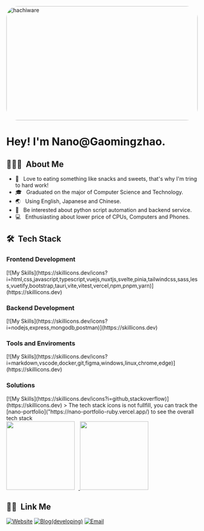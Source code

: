 <a href="https://ibb.co/sRhjL2S"><img src="https://i.ibb.co/tKSBy4f/hachiware1.jpg" alt="hachiware" width="100%" height="300px" style="border-radius: 30px"></a>

<h1> Hey! I'm Nano@Gaomingzhao.</h1>

<h2> 👨🏻‍💻 &nbsp;About Me </h2>

- 🍉 &nbsp; Love to eating something like snacks and sweets, that's why I'm tring to hard work!
- 🎓 &nbsp; Graduated on the major of Computer Science and Technology.
- 🌏 &nbsp; Using English, Japanese and Chinese.
- 🌱 &nbsp; Be interested about python script automation and backend service.
- 💻 &nbsp; Enthusiasting about lower price of CPUs, Computers and Phones.

<h2> 🛠 &nbsp;Tech Stack</h2>
<h3>Frontend Development</h3>
  [![My Skills](https://skillicons.dev/icons?i=html,css,javascript,typescript,vuejs,nuxtjs,svelte,pinia,tailwindcss,sass,less,vuetify,bootstrap,tauri,vite,vitest,vercel,npm,pnpm,yarn)](https://skillicons.dev)
<h3>Backend Development</h3>
  [![My Skills](https://skillicons.dev/icons?i=nodejs,express,mongodb,postman)](https://skillicons.dev)
<h3>Tools and Enviroments</h3>
  [![My Skills](https://skillicons.dev/icons?i=markdown,vscode,docker,git,figma,windows,linux,chrome,edge)](https://skillicons.dev)
<h3>Solutions</h3>
  [![My Skills](https://skillicons.dev/icons?i=github,stackoverflow)](https://skillicons.dev)
<!-- 
<h3>Automation Scripts</h3>
  [![My Skills](https://skillicons.dev/icons?i=python)](https://skillicons.dev)
-->
> The tech stack icons is not fullfill, you can track the [nano-portfolio]("https://nano-portfolio-ruby.vercel.app/) to see the overall tech stack
<br/>

<a href="https://github.com/gaomingzhao666">
  <img height="180em" style="margin-right:10px" src="https://github-readme-stats.vercel.app/api?username=gaomingzhao666&theme=buefy&show_icons=true" />
  <img height="180em" src="https://github-readme-stats.vercel.app/api/top-langs/?username=gaomingzhao666&theme=buefy&layout=compact" />
</a>

<br/>

<h2> 🤝🏻 &nbsp;Link Me </h2>

<p align="left">
<a href="https://nano-portfolio-ruby.vercel.app/"><img alt="Website" src="https://img.shields.io/badge/Website-www.adityavsingh.com-blue?style=flat-square&logo=google-chrome"></a>
<a href="#"><img alt="Blog(developing)" src="https://img.shields.io/badge/Website-www.adityavsingh.com-blue?style=flat-square&logo=google-chrome"></a>
<a href="gaomingzhao666@outlook.com"><img alt="Email" src="https://img.shields.io/badge/Email-avsingh@umass.edu-blue?style=flat-square&logo=gmail"></a>
</p>
